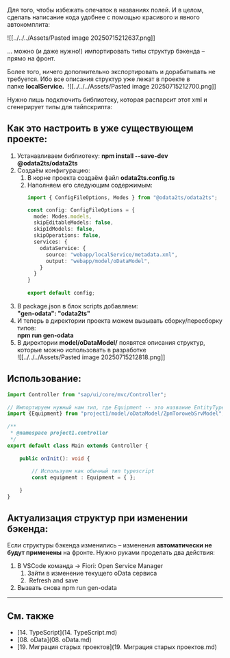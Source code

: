 Для того, чтобы избежать опечаток в названиях полей. И в целом, сделать написание кода удобнее с помощью красивого и явного автокомплита: 

![[../../../Assets/Pasted image 20250715212637.png]]

... можно (и даже нужно!) импортировать типы структур бэкенда – прямо на фронт. 

Более того, ничего дополнительно экспортировать и дорабатывать не требуется. Ибо все описания структур уже лежат в проекте в папке **localService.** 
![[../../../Assets/Pasted image 20250715212700.png]]

Нужно лишь подключить библиотеку, которая распарсит этот xml и сгенерирует типы для тайпскрипта: 

  

## Как это настроить в уже существующем проекте: 

1. Устанавливаем библиотеку: **npm install --save-dev @odata2ts/odata2ts**
2. Создаём конфигурацию: 
    1. В корне проекта создаём файл **odata2ts.config.ts**
    2. Наполняем его следующим содержимым:
        ```typescript
        import { ConfigFileOptions, Modes } from "@odata2ts/odata2ts";
 
		const config: ConfigFileOptions = {
		  mode: Modes.models,
		  skipEditableModels: false,
		  skipIdModels: false,
		  skipOperations: false,
		  services: {
		    odataService: {
		      source: "webapp/localService/metadata.xml",
		      output: "webapp/model/oDataModel",
		    }
		  }
		}
		 
		export default config;
		```
3. В package.json в блок scripts добавляем:  
    **"gen-odata": "odata2ts"**
4. И теперь в директории проекта можем вызывать сборку/пересборку типов:   
    **npm run gen-odata**
5. В директории **model/oDataModel/** появятся описания структур, которые можно использовать в разработке  
![[../../../Assets/Pasted image 20250715212818.png]]



## Использование:

```TypeScript
import Controller from "sap/ui/core/mvc/Controller";
 
// Импортируем нужный нам тип, где Equipment -- это название EntityType в oData
import {Equipment} from "project1/model/oDataModel/ZpmTorowebSrvModel";
 
/**
 * @namespace project1.controller
 */
export default class Main extends Controller {
 
    public onInit(): void {
 
        // Используем как обычный тип typescript
        const equipment : Equipment = { };
         
    }
}
```


## Актуализация структур при изменении бэкенда: 

Если структуры бэкенда изменились – изменения **автоматически не будут применены** на фронте. Нужно руками проделать два действия: 

1. В VSCode команда → Fiori: Open Service Manager
    1. Зайти в изменение текущего oData сервиса
    2.  Refresh and save
2. Вызвать снова npm run gen-odata

---

## См. также
- [14. TypeScript](14. TypeScript.md)
- [08. oData](08. oData.md)
- [19. Миграция старых проектов](19. Миграция старых проектов.md)